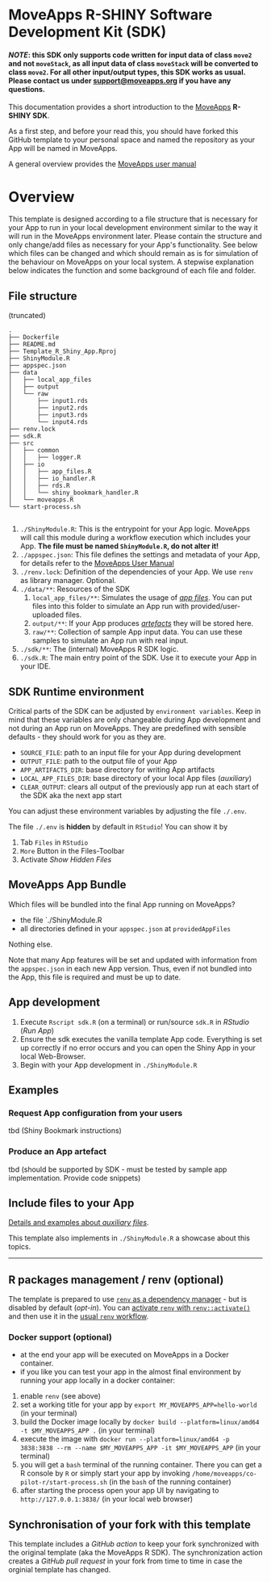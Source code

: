 # MoveApps R-SHINY Software Development Kit (SDK)

#### ***NOTE*: this SDK only supports code written for input data of class `move2` and not `moveStack`, as all input data of class `moveStack` will be converted to class `move2`. For all other input/output types, this SDK works as usual. Please contact us under support@moveapps.org if you have any questions.**

This documentation provides a short introduction to the [MoveApps](https://www.moveapps.org) **R-SHINY SDK**.

As a first step, and before your read this, you should have forked this GitHub template to your personal space and named the repository as your App will be named in MoveApps.

A general overview provides the [MoveApps user manual](https://docs.moveapps.org/#/create_app)

# Overview

This template is designed according to a file structure that is necessary for your App to run in your local development environment similar to the way it will run in the MoveApps environment later. Please contain the structure and only change/add files as necessary for your App's functionality. See below which files can be changed and which should remain as is for simulation of the behaviour on MoveApps on your local system. A stepwise explanation below indicates the function and some background of each file and folder.

## File structure

(truncated)

```
.
├── Dockerfile
├── README.md
├── Template_R_Shiny_App.Rproj
├── ShinyModule.R
├── appspec.json
├── data
│   ├── local_app_files
│   ├── output
│   └── raw
│       ├── input1.rds
│       ├── input2.rds
│       ├── input3.rds
│       └── input4.rds
├── renv.lock
├── sdk.R
├── src
│   ├── common
│   │   ├── logger.R
│   ├── io
│   │   ├── app_files.R
│   │   ├── io_handler.R
│   │   ├── rds.R
│   │   └── shiny_bookmark_handler.R
│   └── moveapps.R
└── start-process.sh


```

1. `./ShinyModule.R`: This is the entrypoint for your App logic. MoveApps will call this module during a workflow execution which includes your App. **The file must be named `ShinyModule.R`, do not alter it!**
1. `./appspec.json`: This file defines the settings and metadata of your App, for details refer to the [MoveApps User Manual](https://docs.moveapps.org/#/appspec)
1. `./renv.lock`: Definition of the dependencies of your App. We use `renv` as library manager. Optional.
1. `./data/**`: Resources of the SDK
   1. `local_app_files/**`: Simulates the usage of [*app files*](https://docs.moveapps.org/#/auxiliary). You can put files into this folder to simulate an App run with provided/user-uploaded files. 
   1. `output/**`: If your App produces [*artefacts*](https://docs.moveapps.org/#/copilot-r-sdk?id=artefacts) they will be stored here.
   1. `raw/**`: Collection of sample App input data. You can use these samples to simulate an App run with real input.
1. `./sdk/**`: The (internal) MoveApps R SDK logic.
1. `./sdk.R`: The main entry point of the SDK. Use it to execute your App in your IDE.

## SDK Runtime environment

Critical parts of the SDK can be adjusted by `environment variables`. 
Keep in mind that these variables are only changeable during App development and not during an App run on MoveApps.
They are predefined with sensible defaults - they should work for you as they are.

- `SOURCE_FILE`: path to an input file for your App during development
- `OUTPUT_FILE`: path to the output file of your App
- `APP_ARTIFACTS_DIR`: base directory for writing App artifacts
- `LOCAL_APP_FILES_DIR`: base directory of your local App files (*auxiliary*)
- `CLEAR_OUTPUT`: clears all output of the previously app run at each start of the SDK aka the next app start

You can adjust these environment variables by adjusting the file `./.env`.

The file `./.env` is **hidden** by default in `RStudio`! You can show it by

1. Tab `Files` in `RStudio`
1. `More` Button in the Files-Toolbar
1. Activate _Show Hidden Files_

## MoveApps App Bundle

Which files will be bundled into the final App running on MoveApps?

- the file `./ShinyModule.R
- all directories defined in your `appspec.json` at `providedAppFiles` 

Nothing else.

Note that many App features will be set and updated with information from the `appspec.json` in each new App version. Thus, even if not bundled into the App, this file is required and must be up to date.


## App development

1. Execute `Rscript sdk.R` (on a terminal) or run/source `sdk.R` in _RStudio_ (_Run App_)
1. Ensure the sdk executes the vanilla template App code. Everything is set up correctly if no error occurs and you can open the Shiny App in your local Web-Browser.
1. Begin with your App development in `./ShinyModule.R`

## Examples

### Request App configuration from your users

tbd (Shiny Bookmark instructions)

### Produce an App artefact

tbd (should be supported by SDK - must be tested by sample app implementation. Provide code snippets)

## Include files to your App

[Details and examples about _auxiliary files_](https://docs.moveapps.org/#/auxiliary).

This template also implements in `./ShinyModule.R` a showcase about this topics.

---

## R packages management / renv (optional)

The template is prepared to use [`renv` as a dependency manager](https://rstudio.github.io/renv/articles/renv.html) - but is disabled by default (_opt-in_).
You can [activate `renv` with `renv::activate()`](https://rstudio.github.io/renv/articles/renv.html#uninstalling-renv) and then use it in the [usual `renv` workflow](https://rstudio.github.io/renv/articles/renv.html#workflow).

### Docker support (optional)

- at the end your app will be executed on MoveApps in a Docker container.
- if you like you can test your app in the almost final environment by running your app locally in a docker container:

1. enable `renv` (see above)
1. set a working title for your app by `export MY_MOVEAPPS_APP=hello-world` (in your terminal)
1. build the Docker image locally by `docker build --platform=linux/amd64 -t $MY_MOVEAPPS_APP .` (in your terminal)
1. execute the image with `docker run --platform=linux/amd64 -p 3838:3838 --rm --name $MY_MOVEAPPS_APP -it $MY_MOVEAPPS_APP` (in your terminal)
1. you will get a `bash` terminal of the running container. There you can get a R console by `R` or simply start your app by invoking `/home/moveapps/co-pilot-r/start-process.sh` (in the `bash` of the running container)
1. after starting the process open your app UI by navigating to `http://127.0.0.1:3838/` (in your local web browser)

## Synchronisation of your fork with this template

This template includes a _GitHub action_ to keep your fork synchronized with the original template (aka the MoveApps R SDK). The synchronization action creates a _GitHub pull request_ in your fork from time to time in case the orginial template has changed.
